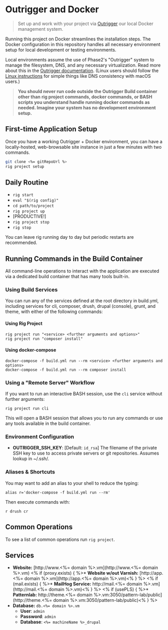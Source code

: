 # Outrigger and Docker

> Set up and work with your project via [Outrigger](http://outrigger.sh) our local Docker management system.

Running this project on Docker streamlines the installation steps.
The Docker configuration in this repository handles all necessary environment
setup for local development or testing environments.

Local environments assume the use of Phase2's "Outrigger" system to manage the
filesystem, DNS, and any necessary virtualization. Read more about this in the
[Outrigger documentation](http://docs.outrigger.sh). (Linux users
should follow the [Linux instructions](http://docs.outrigger.sh/getting-started/linux-installation/)
for simple things like DNS consistency with macOS users.)

> **You should never run code outside the Outrigger Build container other than rig project commands, docker commands, or BASH scripts you understand handle running docker commands as needed. Imagine your system has no development environment setup.**

## First-time Application Setup

Once you have a working Outrigger + Docker environment, you can have a
locally-hosted, web-browsable site instance in just a few minutes with two
commands.

```bash
git clone <%= gitRepoUrl %>
rig project setup
```

## Daily Routine

* `rig start`
* `eval "$(rig config)"`
* `cd path/to/project`
* `rig project up`
* [PRODUCTIVE!]
* `rig project stop`
* `rig stop`

You can leave rig running day to day but periodic restarts are recommended.

## Running Commands in the Build Container

All command-line operations to interact with the application are executed via a dedicated build container that has many tools built-in.

### Using Build Services

You can run any of the services defined at the root directory in build.yml, including services for cli, composer, drush, drupal (console), grunt, and theme,
with either of the following commands:

#### Using Rig Project

```
rig project run "<service> <further arguments and options>"
rig project run "composer install"
```

#### Using docker-compose

```
docker-compose -f build.yml run --rm <service> <further arguments and options>
docker-compose -f build.yml run --rm composer install
```

### Using a "Remote Server" Workflow

If you want to run an interactive BASH session, use the `cli` service without further arguments:

```
rig project run cli
```

This will open a BASH session that allows you to run any commands or use any tools available in the build container.

### Environment Configuration

* **OUTRIGGER_SSH_KEY**: [Default: `id_rsa`] The filename of the private SSH key
to use to access private servers or git repositories. Assumes lookup in ~/.ssh/.

### Aliases & Shortcuts

You may want to add an alias to your shell to reduce the typing:

```
alias r='docker-compose -f build.yml run --rm'
```

Then execute commands with:

```
r drush cr
```

## Common Operations

To see a list of common operations run `rig project`.

## Services

* **Website:** [http://www.<%= domain %>.vm](http://www.<%= domain %>.vm)
<% if (proxy.exists) { %>* **Website w/out Varnish:** [http://app.<%= domain %>.vm](http://app.<%= domain %>.vm)<% } %>
<% if (mail.exists) { %>* **MailHog Service:** http://mail.<%= domain %>.vm](http://mail.<%= domain %>.vm)<% } %>
<% if (usePLS) { %>* **Patternlab:** http://theme.<%= domain %>.vm:3050/pattern-lab/public](http://theme.<%= domain %>.vm:3050/pattern-lab/public)<% } %>
* **Database:** `db.<%= domain %>.vm`
    * **User**: `admin`
    * **Password**: `admin`
    * **Database**: `<%= machineName %>_drupal`
